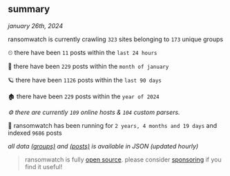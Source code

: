 
## summary
_january 26th, 2024_

ransomwatch is currently crawling `323` sites belonging to `173` unique groups

⏲ there have been `11` posts within the `last 24 hours`

🦈 there have been `229` posts within the `month of january`

🪐 there have been `1126` posts within the `last 90 days`

🏚 there have been `229` posts within the `year of 2024`

_⚙️ there are currently `109` online hosts & `104` custom parsers._

🦕 ransomwatch has been running for `2 years, 4 months and 19 days` and indexed `9686` posts

_all data  [(groups)](http://ransomwhat.telemetry.ltd/groups) and [(posts)](http://ransomwhat.telemetry.ltd/posts) is available in JSON (updated hourly)_

> ransomwatch is fully [open source](https://github.com/joshhighet/ransomwatch#ransomwatch--). please consider [sponsoring](https://github.com/sponsors/joshhighet) if you find it useful!
